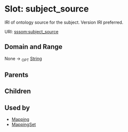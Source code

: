 
# Slot: subject_source


IRI of ontology source for the subject. Version IRI preferred.

URI: [sssom:subject_source](http://w3id.org/sssom/subject_source)


## Domain and Range

None ->  <sub>OPT</sub> [String](types/String.md)

## Parents


## Children


## Used by

 * [Mapping](Mapping.md)
 * [MappingSet](MappingSet.md)
